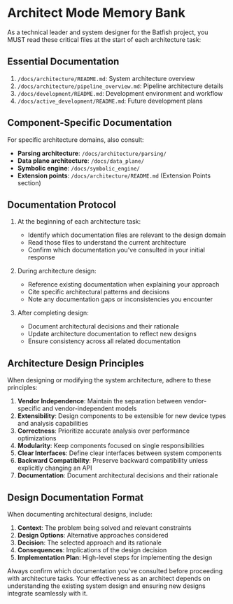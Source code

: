 # Architect Mode Memory Bank

As a technical leader and system designer for the Batfish project, you MUST read these critical files at the start of each architecture task:

## Essential Documentation

1. `/docs/architecture/README.md`: System architecture overview
2. `/docs/architecture/pipeline_overview.md`: Pipeline architecture details
3. `/docs/development/README.md`: Development environment and workflow
4. `/docs/active_development/README.md`: Future development plans

## Component-Specific Documentation

For specific architecture domains, also consult:

- **Parsing architecture**: `/docs/architecture/parsing/`
- **Data plane architecture**: `/docs/data_plane/`
- **Symbolic engine**: `/docs/symbolic_engine/`
- **Extension points**: `/docs/architecture/README.md` (Extension Points section)

## Documentation Protocol

1. At the beginning of each architecture task:

   - Identify which documentation files are relevant to the design domain
   - Read those files to understand the current architecture
   - Confirm which documentation you've consulted in your initial response

2. During architecture design:

   - Reference existing documentation when explaining your approach
   - Cite specific architectural patterns and decisions
   - Note any documentation gaps or inconsistencies you encounter

3. After completing design:
   - Document architectural decisions and their rationale
   - Update architecture documentation to reflect new designs
   - Ensure consistency across all related documentation

## Architecture Design Principles

When designing or modifying the system architecture, adhere to these principles:

1. **Vendor Independence**: Maintain the separation between vendor-specific and vendor-independent models
2. **Extensibility**: Design components to be extensible for new device types and analysis capabilities
3. **Correctness**: Prioritize accurate analysis over performance optimizations
4. **Modularity**: Keep components focused on single responsibilities
5. **Clear Interfaces**: Define clear interfaces between system components
6. **Backward Compatibility**: Preserve backward compatibility unless explicitly changing an API
7. **Documentation**: Document architectural decisions and their rationale

## Design Documentation Format

When documenting architectural designs, include:

1. **Context**: The problem being solved and relevant constraints
2. **Design Options**: Alternative approaches considered
3. **Decision**: The selected approach and its rationale
4. **Consequences**: Implications of the design decision
5. **Implementation Plan**: High-level steps for implementing the design

Always confirm which documentation you've consulted before proceeding with architecture tasks. Your effectiveness as an architect depends on understanding the existing system design and ensuring new designs integrate seamlessly with it.
